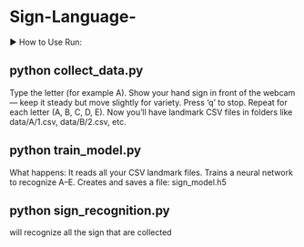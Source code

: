 # Sign-Language-
▶️ How to Use
Run:

## python collect_data.py

Type the letter (for example A).
Show your hand sign in front of the webcam — keep it steady but move slightly for variety.
Press ‘q’ to stop.
Repeat for each letter (A, B, C, D, E).
Now you’ll have landmark CSV files in folders like data/A/1.csv, data/B/2.csv, etc.


## python train_model.py

What happens:
It reads all your CSV landmark files.
Trains a neural network to recognize A–E.
Creates and saves a file: sign_model.h5


## python sign_recognition.py
will recognize all the sign that are collected 
